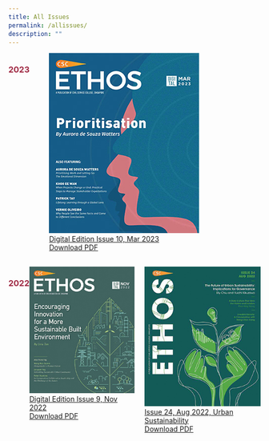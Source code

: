 ```yaml
---
title: All Issues
permalink: /allissues/
description: ""
---
```

<style>
	
.grid-container h3
{
	color: #9f2943;
}
	
.grid-container {
  display: grid;
  grid-template-columns: auto auto auto;
}

#container2022
{
	margin-top:30px;
}
	
#container2023
{
	width: 460px;
}	
	
	
#item20221
{
  margin-left:20px;
}
	
	


</style>

<div id="container2023" class="grid-container">
<h3>2023</h3>
	
<div id="item2023" class="grid-item1">
<img src="/images/Ethos_Thumbnails_Cover/ethosdigital10.jpg"><br>
	<a href="#">Digital Edition Issue 10, Mar 2023</a><br>
	<a href="#">Download PDF</a>
</div>

</div>


<div id="container2022" class="grid-container">
	
<h3>2022</h3>

<div id="item2022" class="grid-item1">
<img src="/images/Ethos_Thumbnails_Cover/ethosdigital09.jpg"><br>
<a href="#">Digital Edition Issue 9, Nov 2022</a><br>
<a href="#">Download PDF</a>
</div>
	
<div id="item20221" class="grid-item1">
<img src="/images/Ethos_Thumbnails_Cover/ethosissue24.jpg"><br>
<a href="#">Issue 24, Aug 2022, Urban Sustainability</a><br>
<a href="#">Download PDF</a>
</div>
	
</div>

<br>

